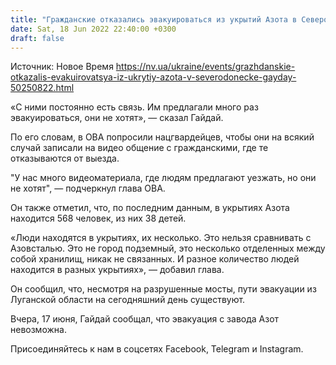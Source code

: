 ```yaml
---
title: "Гражданские отказались эвакуироваться из укрытий Азота в Северодонецке — Гайдай"
date: Sat, 18 Jun 2022 22:40:00 +0300
draft: false
---
```

Источник: Новое Время https://nv.ua/ukraine/events/grazhdanskie-otkazalis-evakuirovatsya-iz-ukrytiy-azota-v-severodonecke-gayday-50250822.html


«С ними постоянно есть связь. Им предлагали много раз эвакуироваться, они не хотят», — сказал Гайдай.

По его словам, в ОВА попросили нацгвардейцев, чтобы они на всякий случай записали на видео общение с гражданскими, где те отказываются от выезда.

"У нас много видеоматериала, где людям предлагают уезжать, но они не хотят", — подчеркнул глава ОВА.

Он также отметил, что, по последним данным, в укрытиях Азота находится 568 человек, из них 38 детей.

 «Люди находятся в укрытиях, их несколько. Это нельзя сравнивать с Азовсталью. Это не город подземный, это несколько отделенных между собой хранилищ, никак не связанных. И разное количество людей находится в разных укрытиях», — добавил глава.

Он сообщил, что, несмотря на разрушенные мосты, пути эвакуации из Луганской области на сегодняшний день существуют.

Вчера, 17 июня, Гайдай сообщал, что эвакуация с завода Азот невозможна.

Присоединяйтесь к нам в соцсетях Facebook, Telegram и Instagram.
